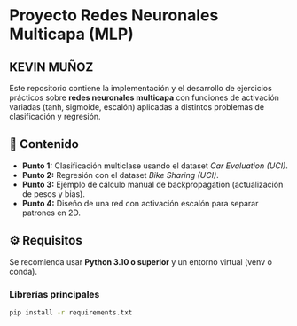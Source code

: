 # Proyecto Redes Neuronales Multicapa (MLP)
## KEVIN MUÑOZ

Este repositorio contiene la implementación y el desarrollo de ejercicios prácticos sobre **redes neuronales multicapa** con funciones de activación variadas (tanh, sigmoide, escalón) aplicadas a distintos problemas de clasificación y regresión.

## 📂 Contenido

- **Punto 1:** Clasificación multiclase usando el dataset *Car Evaluation (UCI)*.  
- **Punto 2:** Regresión con el dataset *Bike Sharing (UCI)*.  
- **Punto 3:** Ejemplo de cálculo manual de backpropagation (actualización de pesos y bias).  
- **Punto 4:** Diseño de una red con activación escalón para separar patrones en 2D.

## ⚙️ Requisitos

Se recomienda usar **Python 3.10 o superior** y un entorno virtual (venv o conda).

### Librerías principales
```bash
pip install -r requirements.txt
